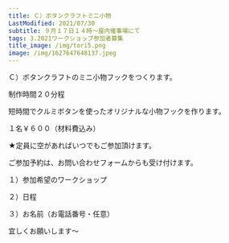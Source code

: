 ```yaml
---
title: Ｃ）ボタンクラフトミニ小物
LastModified: 2021/07/30
subtitle: ９月１７日１４時～屋内催事場にて
tags: 3.2021ワークショップ参加者募集
title_image: /img/tori5.png
image: /img/1627647648137.jpeg
---
```

Ｃ）ボタンクラフトのミニ小物フックをつくります。

制作時間２０分程

短時間でクルミボタンを使ったオリジナルな小物フックを作ります。

１名￥６００（材料費込み）

★定員に空があればいつでもご参加頂けます。

ご参加予約は、お問い合わせフォームからも受け付けます。

１）参加希望のワークショップ

２）日程

３）お名前（お電話番号・任意）

宜しくお願いします～